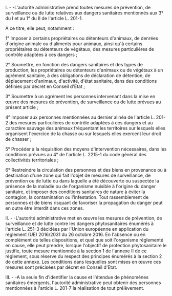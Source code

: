 I. - -L'autorité administrative prend toutes mesures de prévention, de surveillance ou de lutte relatives aux dangers sanitaires mentionnés aux 3° du I et au 1° du II de l'article L. 201-1.

A ce titre, elle peut, notamment :

1° Imposer à certains propriétaires ou détenteurs d'animaux, de denrées d'origine animale ou d'aliments pour animaux, ainsi qu'à certains propriétaires ou détenteurs de végétaux, des mesures particulières de contrôle adaptées à ces dangers ;

2° Soumettre, en fonction des dangers sanitaires et des types de production, les propriétaires ou détenteurs d'animaux ou de végétaux à un agrément sanitaire, à des obligations de déclaration de détention, de déplacement d'animaux, d'activité, d'état sanitaire, dans des conditions définies par décret en Conseil d'Etat ;

3° Soumettre à un agrément les personnes intervenant dans la mise en œuvre des mesures de prévention, de surveillance ou de lutte prévues au présent article ;

4° Imposer aux personnes mentionnées au dernier alinéa de l'article L. 201-2 des mesures particulières de contrôle adaptées à ces dangers et au caractère sauvage des animaux fréquentant les territoires sur lesquels elles organisent l'exercice de la chasse ou sur lesquels elles exercent leur droit de chasser ;

5° Procéder à la réquisition des moyens d'intervention nécessaires, dans les conditions prévues au 4° de l'article L. 2215-1 du code général des collectivités territoriales ;

6° Restreindre la circulation des personnes et des biens en provenance ou à destination d'une zone qui fait l'objet de mesures de surveillance, de prévention ou de lutte ou dans laquelle a été découverte ou suspectée la présence de la maladie ou de l'organisme nuisible à l'origine du danger sanitaire, et imposer des conditions sanitaires de nature à éviter la contagion, la contamination ou l'infestation. Tout rassemblement de personnes et de biens risquant de favoriser la propagation du danger peut en outre être interdit dans ces zones.

II. - -L'autorité administrative met en œuvre les mesures de prévention, de surveillance et de lutte contre les dangers phytosanitaires énumérés à l'article L. 251-3 décidées par l'Union européenne en application du règlement (UE) 2016/2031 du 26 octobre 2016. En l'absence ou en complément de telles dispositions, et quel que soit l'organisme réglementé en cause, elle peut prendre, lorsque l'objectif de protection phytosanitaire le justifie, toute mesure mentionnée à la section 1 de l'annexe II de ce règlement, sous réserve du respect des principes énumérés à la section 2 de cette annexe. Les conditions dans lesquelles sont mises en œuvre ces mesures sont précisées par décret en Conseil d'Etat.

III. - -A la seule fin d'identifier la cause et l'étendue de phénomènes sanitaires émergents, l'autorité administrative peut obtenir des personnes mentionnées à l'article L. 201-7 la réalisation de tout prélèvement.
